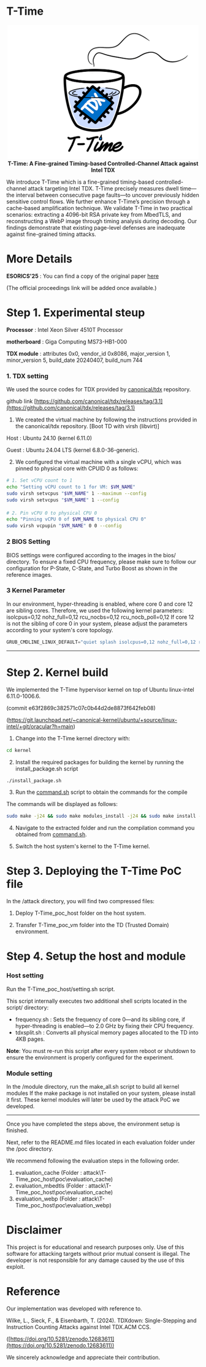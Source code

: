 # T-Time
<p align="center">
  <img src="./T-Time_logo.png" alt="T-Time logo" width="500"><br/>
  <strong>T-Time: A Fine-grained Timing-based Controlled-Channel Attack against Intel TDX</strong><br/>
</p>
We introduce T-Time which is a fine-grained timing-based controlled-channel attack targeting Intel TDX. 
T-Time precisely measures dwell time—the interval between consecutive page faults—to uncover previously hidden sensitive control flows. 
We further enhance T-Time’s precision through a cache-based amplification technique.
We validate T-Time in two practical scenarios: extracting a 4096-bit RSA private key from MbedTLS, and reconstructing a WebP image through timing analysis during decoding. 
Our findings demonstrate that existing page-level defenses are inadequate against fine-grained timing attacks.


# More Details

**ESORICS'25** : You can find a copy of the original paper [here](./ESORICS25_T-Time.pdf)

(The official proceedings link will be added once available.)

# Step 1. Experimental steup

**Processor** : Intel Xeon Silver 4510T Processor

**motherboard** : Giga Computing MS73-HB1-000

**TDX module** : attributes 0x0, vendor_id 0x8086, major_version 1, minor_version 5, build_date 20240407, build_num 744

### 1. TDX setting

We used the source codes for TDX provided by [canonical/tdx](https://github.com/canonical/tdx/releases/tag/3.1) repository.

github link  [https://github.com/canonical/tdx/releases/tag/3.1](https://github.com/canonical/tdx/releases/tag/3.1)

1. We created the virtual machine by following the instructions provided in the canonical/tdx repository. [Boot TD with virsh (libvirt)]

Host : Ubuntu 24.10 (kernel 6.11.0)

Guest : Ubuntu 24.04 LTS (kernel 6.8.0-36-generic).

2. We configured the virtual machine with a single vCPU, which was pinned to physical core with CPUID 0 as follows:

```bash
# 1. Set vCPU count to 1
echo "Setting vCPU count to 1 for VM: $VM_NAME"
sudo virsh setvcpus "$VM_NAME" 1 --maximum --config
sudo virsh setvcpus "$VM_NAME" 1 --config

# 2. Pin vCPU 0 to physical CPU 0
echo "Pinning vCPU 0 of $VM_NAME to physical CPU 0"
sudo virsh vcpupin "$VM_NAME" 0 0 --config
```

### 2 BIOS Setting

BIOS settings were configured according to the images in the bios/ directory. To ensure a fixed CPU frequency, please make sure to follow our configuration for P-State, C-State, and Turbo Boost as shown in the reference images.

### 3 Kernel Parameter

In our environment, hyper-threading is enabled, where core 0 and core 12 are sibling cores. Therefore, we used the following kernel parameters: isolcpus=0,12 nohz_full=0,12 rcu_nocbs=0,12 rcu_nocb_poll=0,12 If core 12 is not the sibling of core 0 in your system, please adjust the parameters according to your system's core topology.

```c
GRUB_CMDLINE_LINUX_DEFAULT="quiet splash isolcpus=0,12 nohz_full=0,12 rcu_nocbs=0,12 rcu_nocb_poll=0,12 processor.max_cstate=0 dis_ucode_dlr msr.allow_writes=on nmi_watchdog=0 iomem=relaxed no_timer_check log_buf_len=64MB transparent_hugepage=never"
```

---

# Step 2. Kernel build

We implemented the T-Time hypervisor kernel on top of Ubuntu linux-intel 6.11.0-1006.6.

(commit e63f2869c382571c07c0b44d2de8873f642feb08)

(https://git.launchpad.net/~canonical-kernel/ubuntu/+source/linux-intel/+git/oracular?h=main)

1. Change into the T-Time kernel directory with:

```bash
cd kernel
```

2. Install the required packages for building the kernel by running the install_package.sh script

```bash
./install_package.sh
```

3. Run the [command.sh](http://command.sh/) script to obtain the commands for the compile 

The commands will be displayed as follows:

```bash
sudo make -j24 && sudo make modules_install -j24 && sudo make install -j24 && grep -A100 submenu /boot/grub/grub.cfg | grep menuentry
```

4. Navigate to the extracted folder and run the compilation command you obtained from [command.sh](http://command.sh/).

5. Switch the host system's kernel to the T-Time kernel.

# Step 3. Deploying the T-Time PoC file

In the /attack directory, you will find two compressed files:

1. Deploy T-Time_poc_host folder on the host system.
   
2. Transfer T-Time_poc_vm folder into the TD (Trusted Domain) environment.

# Step 4. Setup the host and module

### Host setting

Run the T-Time_poc_host/setting.sh script. 

This script internally executes two additional shell scripts located in the script/ directory: 

- frequency.sh : Sets the frequency of core 0—and its sibling core, if hyper-threading is enabled—to 2.0 GHz by fixing their CPU frequency.
- tdxsplit.sh : Converts all physical memory pages allocated to the TD into 4KB pages.

**Note**: You must re-run this script after every system reboot or shutdown to ensure the environment is properly configured for the experiment.

### Module setting

In the /module directory, run the make_all.sh script to build all kernel modules If the make package is not installed on your system, please install it first. These kernel modules will later be used by the attack PoC we developed. 

---

Once you have completed the steps above, the environment setup is finished.

Next, refer to the README.md files located in each evaluation folder under the /poc directory.

We recommend following the evaluation steps in the following order.
1. evaluation_cache (Folder : attack\T-Time_poc_host\poc\evaluation_cache)
2. evaluation_mbedtls (Folder : attack\T-Time_poc_host\poc\evaluation_cache)
3. evaluation_webp (Folder : attack\T-Time_poc_host\poc\evaluation_webp)

# Disclaimer

This project is for educational and research purposes only. Use of this software for attacking targets without prior mutual consent is illegal. The developer is not responsible for any damage caused by the use of this exploit.

# Reference

Our implementation was developed with reference to.

Wilke, L., Sieck, F., & Eisenbarth, T. (2024). TDXdown: Single-Stepping and Instruction Counting Attacks against Intel TDX.ACM CCS. 

([https://doi.org/10.5281/zenodo.12683611](https://doi.org/10.5281/zenodo.12683611))

We sincerely acknowledge and appreciate their contribution.
